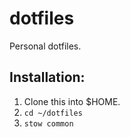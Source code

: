 # dotfiles

Personal dotfiles.

## Installation:
1. Clone this into $HOME.
2. `cd ~/dotfiles`
3. `stow common`

